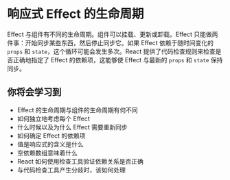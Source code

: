 # 响应式 Effect 的生命周期

Effect 与组件有不同的生命周期。组件可以挂载、更新或卸载。Effect 只能做两件事：开始同步某些东西，然后停止同步它。如果 Effect 依赖于随时间变化的 `props` 和 `state`，这个循环可能会发生多次。React 提供了代码检查规则来检查是否正确地指定了 Effect 的依赖项，这能够使 Effect 与最新的 `props` 和 `state` 保持同步。

## 你将会学习到
+ Effect 的生命周期与组件的生命周期有何不同
+ 如何独立地考虑每个 Effect
+ 什么时候以及为什么 Effect 需要重新同步
+ 如何确定 Effect 的依赖项
+ 值是响应式的含义是什么
+ 空依赖数组意味着什么
+ React 如何使用检查工具验证依赖关系是否正确
+ 与代码检查工具产生分歧时，该如何处理
